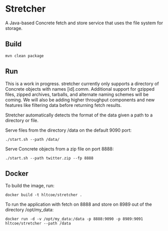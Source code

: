 # Stretcher
A Java-based Concrete fetch and store service that uses the file system for storage.

## Build
```
mvn clean package
```

## Run
This is a work in progress.
stretcher currently only supports a directory of Concrete objects with names [id].comm.
Additional support for gzipped files, zipped archives, tarballs, and alternate naming schemes will be coming.
We will also be adding higher throughput components and new features like filtering data before returning fetch results.

Stretcher automatically detects the format of the data given a path to a directory or file.

Serve files from the directory /data on the default 9090 port:
```
./start.sh --path /data/
```

Serve Concrete objects from a zip file on port 8888:
```
./start.sh --path twitter.zip --fp 8888
```


## Docker
To build the image, run:
```
docker build -t hltcoe/stretcher .
```

To run the application with fetch on 8888 and store on 8989 out of the directory /opt/my_data:
```
docker run -d -v /opt/my_data:/data -p 8888:9090 -p 8989:9091 hltcoe/stretcher --path /data
```

